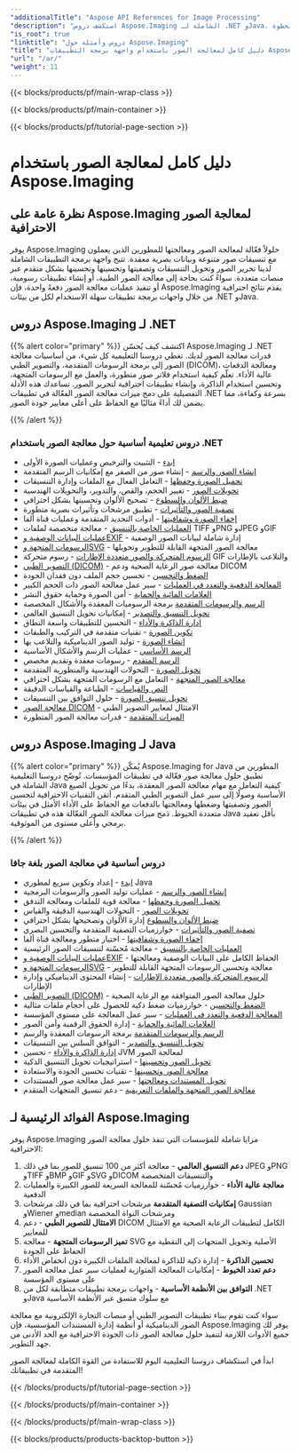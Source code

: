 ```yaml
---
"additionalTitle": "Aspose API References for Image Processing"
"description": "استكشف دروس Aspose.Imaging الشاملة لـ .NET وJava. تعلّم معالجة الصور باحترافية، وتحويل الصيغ، والتصفية المتقدمة، وتقنيات التحسين من خلال أدلة خطوة بخطوة."
"is_root": true
"linktitle": "دروس وأمثلة حول Aspose.Imaging"
"title": "دليل كامل لمعالجة الصور باستخدام واجهة برمجة التطبيقات Aspose.Imaging"
"url": "/ar/"
"weight": 11
---
```


{{< blocks/products/pf/main-wrap-class >}}

{{< blocks/products/pf/main-container >}}

{{< blocks/products/pf/tutorial-page-section >}}

# دليل كامل لمعالجة الصور باستخدام Aspose.Imaging

## نظرة عامة على Aspose.Imaging لمعالجة الصور الاحترافية

يوفر Aspose.Imaging حلولاً فعّالة لمعالجة الصور ومعالجتها للمطورين الذين يعملون مع تنسيقات صور متنوعة وبيانات بصرية معقدة. تتيح واجهة برمجة التطبيقات الشاملة لدينا تحرير الصور وتحويل التنسيقات وتصفيتها وتحسينها وتحسينها بشكل متقدم عبر منصات متعددة. سواءً كنت بحاجة إلى معالجة الصور الطبية، أو إنشاء تطبيقات رسومية، أو تنفيذ عمليات معالجة الصور دفعةً واحدة، فإن Aspose.Imaging يقدم نتائج احترافية من خلال واجهات برمجة تطبيقات سهلة الاستخدام لكل من بيئات .NET وJava.

## دروس Aspose.Imaging لـ .NET

{{% alert color="primary" %}}
اكتشف كيف يُحسّن Aspose.Imaging لـ .NET قدرات معالجة الصور لديك. تغطي دروسنا التعليمية كل شيء، من أساسيات معالجة الصور إلى برمجة الرسومات المتقدمة، والتصوير الطبي (DICOM)، ومعالجة الدفعات عالية الأداء. تعلّم كيفية استخدام فلاتر صور متطورة، والعمل مع الرسومات المتجهة، وتحسين استخدام الذاكرة، وإنشاء تطبيقات احترافية لتحرير الصور. تساعدك هذه الأدلة التفصيلية على دمج ميزات معالجة الصور الفعّالة في تطبيقات .NET بسرعة وكفاءة، مما يضمن لك أداءً مثاليًا مع الحفاظ على أعلى معايير جودة الصور.

{{% /alert %}}

### دروس تعليمية أساسية حول معالجة الصور باستخدام .NET

- [ابدء](./net/getting-started/) - التثبيت والترخيص وعمليات الصورة الأولى
- [إنشاء الصور والرسم](./net/image-creation-drawing/) - إنشاء صور من الصفر مع إمكانيات الرسم المتقدمة
- [تحميل الصورة وحفظها](./net/image-loading-saving/) - التعامل الفعال مع الملفات وإدارة التنسيقات
- [تحويلات الصور](./net/image-transformations/) - تغيير الحجم، والقص، والتدوير، والتحويلات الهندسية
- [ضبط الألوان والسطوع](./net/color-brightness-adjustments/) - تصحيح الألوان وتحسينها بشكل احترافي
- [تصفية الصور والتأثيرات](./net/image-filtering-effects/) - تطبيق مرشحات وتأثيرات بصرية متطورة
- [إخفاء الصورة وشفافيتها](./net/image-masking-transparency/) - أدوات التحديد المتقدمة وعمليات قناة ألفا
- [العمليات الخاصة بالتنسيق](./net/format-specific-operations/) - معالجة متخصصة لملفات TIFF وPNG وJPEG وGIF
- [عمليات البيانات الوصفية وEXIF](./net/metadata-exif-operations/) - إدارة شاملة لبيانات الصور الوصفية
- [الرسومات المتجهة وSVG](./net/vector-graphics-svg/) - معالجة الصور المتجهة القابلة للتطوير وتحويلها
- [الرسوم المتحركة والصور متعددة الإطارات](./net/animation-multi-frame-images/) - رسوم متحركة GIF والتلاعب بالإطارات
- [التصوير الطبي (DICOM)](./net/medical-imaging-dicom/) - معالجة صور الرعاية الصحية ودعم DICOM
- [الضغط والتحسين](./net/compression-optimization/) - تحسين حجم الملف دون فقدان الجودة
- [المعالجة الدفعية والتعدد في العمليات](./net/batch-processing-multi-threading/) - سير عمل معالجة الصور ذات الحجم الكبير
- [العلامات المائية والحماية](./net/watermarking-protection/) - أمن الصورة وحماية حقوق النشر
- [الرسم والرسومات المتقدمة](./net/advanced-drawing-graphics/) برمجة الرسوميات المعقدة والأشكال المخصصة
- [تحويل التنسيق والتصدير](./net/format-conversion-export/) - إمكانيات تحويل التنسيق العالمي
- [إدارة الذاكرة والأداء](./net/memory-management-performance/) - التحسين للتطبيقات واسعة النطاق
- [تكوين الصورة](./net/image-composition/) - تقنيات متقدمة في التركيب والطبقات
- [إنشاء الصورة](./net/image-creation/) - توليد الصور الديناميكية والتلاعب بها
- [الرسم الأساسي](./net/basic-drawing/) - عمليات الرسم والأشكال الأساسية
- [الرسم المتقدم](./net/advanced-drawing/) - رسومات معقدة وتقديم مخصص
- [تحويل الصورة](./net/image-transformation/) - التحولات الهندسية والمنظورية المتقدمة
- [معالجة الصور المتجهة](./net/vector-image-processing/) - التعامل مع الرسومات المتجهة بشكل احترافي
- [النص والقياسات](./net/text-and-measurements/) - الطباعة والقياسات الدقيقة
- [تحويل تنسيق الصورة](./net/image-format-conversion/) - حلول التوافق بين التنسيقات
- [معالجة الصور DICOM](./net/dicom-image-processing/) - الامتثال لمعايير التصوير الطبي
- [الميزات المتقدمة](./net/advanced-features/) - قدرات معالجة الصور المتطورة

## دروس Aspose.Imaging لـ Java

{{% alert color="primary" %}}
يُمكّن Aspose.Imaging for Java المطورين من تطبيق حلول معالجة صور فعّالة في تطبيقات المؤسسات. تُوضّح دروسنا التعليمية الشاملة في Java كيفية التعامل مع مهام معالجة الصور المعقدة، بدءًا من تحويل الصيغ الأساسية وصولًا إلى سير عمل التصوير الطبي المتقدم. أتقن التقنيات الاحترافية لتحسين الصور وتصفيتها وضغطها ومعالجتها بالدفعات مع الحفاظ على الأداء الأمثل في بيئات متعددة الخيوط. دَمج ميزات معالجة الصور الفعّالة هذه في تطبيقات Java بأقل تعقيد برمجي وأعلى مستوى من الموثوقية.

{{% /alert %}}

### دروس أساسية في معالجة الصور بلغة جافا

- [ابدء](./java/getting-started/) - إعداد وتكوين سريع لمطوري Java
- [إنشاء الصور والرسم](./java/image-creation-drawing/) - عمليات توليد الصور والرسومات البرمجية
- [تحميل الصورة وحفظها](./java/image-loading-saving/) - معالجة قوية للملفات ومعالجة التدفق
- [تحويلات الصور](./java/image-transformations/) - التحولات الهندسية الدقيقة والقياس
- [ضبط الألوان والسطوع](./java/color-brightness-adjustments/) إدارة الألوان وتصحيحها بشكل احترافي
- [تصفية الصور والتأثيرات](./java/image-filtering-effects/) - خوارزميات التصفية المتقدمة والتحسين البصري
- [إخفاء الصورة وشفافيتها](./java/image-masking-transparency/) - اختيار متطور ومعالجة قناة ألفا
- [العمليات الخاصة بالتنسيق](./java/format-specific-operations/) - معالجة مُحسّنة لتنسيقات الصور الرئيسية
- [عمليات البيانات الوصفية وEXIF](./java/metadata-exif-operations/) - الحفاظ الكامل على البيانات الوصفية ومعالجتها
- [الرسومات المتجهة وSVG](./java/vector-graphics-svg/) - معالجة وتحسين الرسومات المتجهة القابلة للتطوير
- [الرسوم المتحركة والصور متعددة الإطارات](./java/animation-multi-frame-images/) - إنشاء المحتوى الديناميكي وإدارة الإطارات
- [التصوير الطبي (DICOM)](./java/medical-imaging-dicom/) - حلول معالجة الصور المتوافقة مع الرعاية الصحية
- [الضغط والتحسين](./java/compression-optimization/) - خوارزميات ضغط ذكية للحصول على أحجام ملفات مثالية
- [المعالجة الدفعية والتعدد في العمليات](./java/batch-processing-multi-threading/) - سير عمل المعالجة على مستوى المؤسسة
- [العلامات المائية والحماية](./java/watermarking-protection/) - إدارة الحقوق الرقمية وأمن الصور
- [الرسم والرسومات المتقدمة](./java/advanced-drawing-graphics/) برمجة الرسومات المعقدة والرسم
- [تحويل التنسيق والتصدير](./java/format-conversion-export/) - التوافق السلس بين التنسيقات
- [إدارة الذاكرة والأداء](./java/memory-management-performance/) - تحسين JVM لمعالجة الصور
- [تحويل الصور وتحسينها](./java/image-conversion-and-optimization/) - استراتيجيات تحويل التنسيق الذكية
- [معالجة الصور وتحسينها](./java/image-processing-and-enhancement/) - تقنيات تحسين الجودة والاستعادة
- [تحويل المستندات ومعالجتها](./java/document-conversion-and-processing/) - سير عمل معالجة صور المستندات
- [معالجة الصور المتجهة والملفات التعريفية](./java/metafile-and-vector-image-handling/) - دعم تنسيق المتجهات المتقدم

## الفوائد الرئيسية لـ Aspose.Imaging

يوفر Aspose.Imaging مزايا شاملة للمؤسسات التي تنفذ حلول معالجة الصور الاحترافية:

1. **دعم التنسيق العالمي** - معالجة أكثر من 100 تنسيق للصور بما في ذلك JPEG وPNG وTIFF وBMP وGIF وSVG وDICOM والتنسيقات المتخصصة
2. **معالجة عالية الأداء** - خوارزميات مُحسّنة للمعالجة السريعة للصور الكبيرة والعمليات الدفعية
3. **إمكانيات التصفية المتقدمة** مرشحات احترافية بما في ذلك مرشحات Gaussian وWiener وmedian ومرشحات النواة المخصصة
4. **الامتثال للتصوير الطبي** - دعم DICOM الكامل لتطبيقات الرعاية الصحية مع الامتثال للمعايير
5. **تميز الرسومات المتجهة** - معالجة SVG الأصلية وتحويل المتجهات إلى النقطية مع الحفاظ على الجودة
6. **تحسين الذاكرة** - إدارة ذكية للذاكرة لمعالجة الملفات الكبيرة دون انخفاض الأداء
7. **دعم تعدد الخيوط** - إمكانيات المعالجة المتوازية لعمليات سير عمل معالجة الصور على مستوى المؤسسة
8. **التوافق بين الأنظمة الأساسية** - واجهات برمجة تطبيقات متطابقة لكل من .NET وJava مع سلوك متسق عبر الأنظمة الأساسية

سواء كنت تقوم ببناء تطبيقات التصوير الطبي أو منصات التجارة الإلكترونية مع معالجة الصور الديناميكية أو أنظمة إدارة المستندات المؤسسية، فإن Aspose.Imaging يوفر لك جميع الأدوات اللازمة لتنفيذ حلول معالجة الصور ذات الجودة الاحترافية مع الحد الأدنى من جهد التطوير.

ابدأ في استكشاف دروسنا التعليمية اليوم للاستفادة من القوة الكاملة لمعالجة الصور المتقدمة في تطبيقاتك!

{{< /blocks/products/pf/tutorial-page-section >}}

{{< /blocks/products/pf/main-container >}}

{{< /blocks/products/pf/main-wrap-class >}}

{{< blocks/products/products-backtop-button >}}